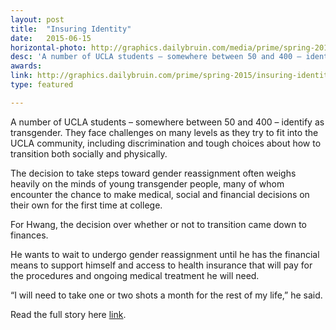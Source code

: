 ```yaml
---
layout: post
title:  "Insuring Identity"
date:   2015-06-15
horizontal-photo: http://graphics.dailybruin.com/media/prime/spring-2015/lead/Transgender.jpg
desc: 'A number of UCLA students – somewhere between 50 and 400 – identify as transgender. They face challenges on many levels as they try to fit into the UCLA community, including discrimination and tough choices about how to transition both socially and physically.'
awards:
link: http://graphics.dailybruin.com/prime/spring-2015/insuring-identity/
type: featured

---
```

A number of UCLA students – somewhere between 50 and 400 – identify as transgender. They face challenges on many levels as they try to fit into the UCLA community, including discrimination and tough choices about how to transition both socially and physically.

The decision to take steps toward gender reassignment often weighs heavily on the minds of young transgender people, many of whom encounter the chance to make medical, social and financial decisions on their own for the first time at college.

For Hwang, the decision over whether or not to transition came down to finances.

He wants to wait to undergo gender reassignment until he has the financial means to support himself and access to health insurance that will pay for the procedures and ongoing medical treatment he will need.

“I will need to take one or two shots a month for the rest of my life,” he said.

Read the full story here <a href= 'http://graphics.dailybruin.com/prime/spring-2015/insuring-identity/'>link</a>.